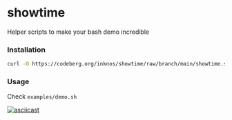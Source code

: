 # showtime

Helper scripts to make your bash demo incredible

### Installation

```bash
curl -O https://codeberg.org/inknos/showtime/raw/branch/main/showtime.sh
```

### Usage

Check `examples/demo.sh`

[![asciicast](https://asciinema.org/a/9TYkJ1coAkzbUucHj2a0nDGmz.svg)](https://asciinema.org/a/9TYkJ1coAkzbUucHj2a0nDGmz)
